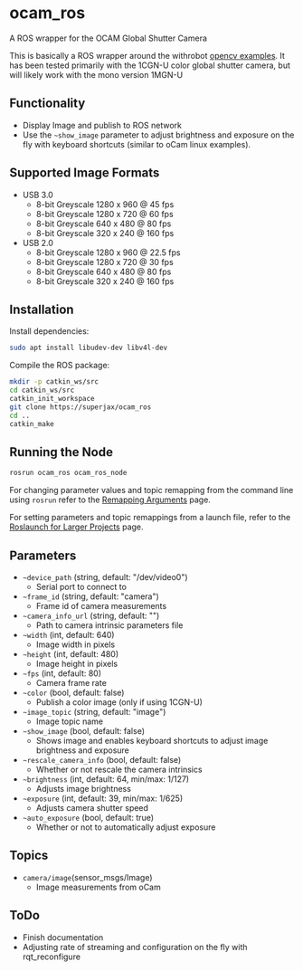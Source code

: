# ocam_ros

A ROS wrapper for the OCAM Global Shutter Camera

This is basically a ROS wrapper around the withrobot [opencv examples](http://withrobot.com/en/camera/ocam-1cgn-u/?ckattempt=1). It has been tested primarily with the 1CGN-U color global shutter camera, but will likely work with the mono version 1MGN-U

## Functionality
- Display Image and publish to ROS network
- Use the `~show_image` parameter to adjust brightness and exposure on the fly with keyboard shortcuts (similar to oCam linux examples).

## Supported Image Formats
* USB 3.0
  * 8-bit Greyscale 1280 x 960 @ 45 fps
  * 8-bit Greyscale 1280 x 720 @ 60 fps
  * 8-bit Greyscale 640 x 480 @ 80 fps
  * 8-bit Greyscale 320 x 240 @ 160 fps
* USB 2.0
  * 8-bit Greyscale 1280 x 960 @ 22.5 fps
  * 8-bit Greyscale 1280 x 720 @ 30 fps
  * 8-bit Greyscale 640 x 480 @ 80 fps
  * 8-bit Greyscale 320 x 240 @ 160 fps

## Installation
Install dependencies:
``` bash
sudo apt install libudev-dev libv4l-dev
```
Compile the ROS package:

``` bash
mkdir -p catkin_ws/src
cd catkin_ws/src
catkin_init_workspace
git clone https://superjax/ocam_ros
cd ..
catkin_make
```

## Running the Node

```bash
rosrun ocam_ros ocam_ros_node
```

For changing parameter values and topic remapping from the command line using `rosrun` refer to the [Remapping Arguments](http://wiki.ros.org/Remapping%20Arguments) page.

For setting parameters and topic remappings from a launch file, refer to the [Roslaunch for Larger Projects](http://wiki.ros.org/roslaunch/Tutorials/Roslaunch%20tips%20for%20larger%20projects) page.

## Parameters
* `~device_path` (string, default: "/dev/video0")
    - Serial port to connect to
* `~frame_id` (string, default: "camera")
   - Frame id of camera measurements
* `~camera_info_url` (string, default: "")
   - Path to camera intrinsic parameters file
* `~width` (int, default: 640)
   - Image width in pixels
* `~height` (int, default: 480)
   - Image height in pixels
* `~fps` (int, default: 80)
   - Camera frame rate
* `~color` (bool, default: false)
   - Publish a color image (only if using 1CGN-U)
* `~image_topic` (string, default: "image")
   - Image topic name
* `~show_image` (bool, default: false)
   - Shows image and enables keyboard shortcuts to adjust image brightness and exposure
* `~rescale_camera_info` (bool, default: false)
   - Whether or not rescale the camera intrinsics
* `~brightness` (int, default: 64, min/max: 1/127)
   - Adjusts image brightness
* `~exposure` (int, default: 39, min/max: 1/625)
   - Adjusts camera shutter speed
* `~auto_exposure` (bool, default: true)
   - Whether or not to automatically adjust exposure

## Topics
- `camera/image`(sensor_msgs/Image)
    - Image measurements from oCam

## ToDo
- Finish documentation
- Adjusting rate of streaming and configuration on the fly with rqt_reconfigure
